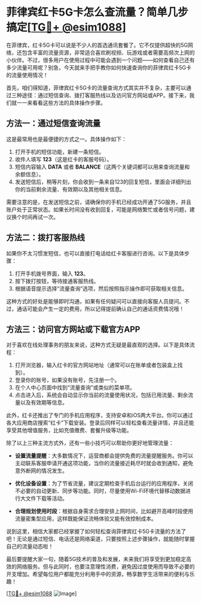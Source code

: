# 菲律宾红卡5G卡怎么查流量？简单几步搞定[[TG💪+ @esim1088](https://t.me/s/esim1088)]

在菲律宾，红卡5G卡可以说是不少人的首选通讯套餐了。它不仅提供超快的5G网络，还包含丰富的流量资源，非常适合喜欢刷视频、玩游戏或者需要高频次上网的小伙伴。不过，很多用户在使用过程中可能会遇到一个问题——如何查看自己还有多少流量可用呢？别急，今天就来手把手教你如何快速查询你的菲律宾红卡5G卡的流量使用情况！

首先，咱们得知道，菲律宾红卡5G卡的流量查询方式其实并不复杂，主要可以通过三种途径：通过短信查询、拨打客服热线以及访问官方网站或APP。接下来，我们就一一来看看这些方法的具体操作步骤。

## 方法一：通过短信查询流量

这是最常用也是最便捷的方式之一。具体操作如下：

1. 打开手机的短信功能，新建一条短信。
2. 收件人填写 **123**（这是红卡的客服号码）。
3. 短信内容输入 **DATA** 或者 **BALANCE**（这两个关键词都可以用来查询流量和余额信息）。
4. 发送短信后，稍等片刻，你会收到一条来自123的回复短信，里面会详细列出你的当前剩余流量、有效期以及其他相关信息。

需要注意的是，在发送短信之前，请确保你的手机已经成功开通了5G服务，并且账户处于正常状态。如果长时间没有收到回复，可能是网络繁忙或者信号问题，建议换个时间再试一次。

## 方法二：拨打客服热线

如果你不太习惯发短信，也可以直接打电话给红卡客服进行咨询。以下是具体步骤：

1. 打开手机拨号界面，输入 **123**。
2. 按下拨打按钮，等待接通客服热线。
3. 根据语音提示选择“流量查询”选项，然后按照指示操作即可获取相关信息。

这种方式的好处是能够即时沟通，如果有任何疑问可以直接向客服人员提问。不过，通话可能会产生一定的费用，所以记得提前确认自己的通话资费情况哦！

## 方法三：访问官方网站或下载官方APP

对于喜欢在线处理事务的朋友来说，这种方式无疑是最直观的选择。以下是具体流程：

1. 打开浏览器，输入红卡的官方网站地址（通常可以在账单或者包装盒上找到）。
2. 登录你的账号，如果没有账号，先注册一个。
3. 在个人中心页面中找到“流量查询”或类似的菜单项。
4. 点击进入后，系统会自动显示你当前的流量使用状况，包括已用流量、剩余流量以及有效期等信息。

此外，红卡还推出了专门的手机应用程序，支持安卓和iOS两大平台。你可以通过各大应用商店搜索“红卡”下载安装。登录后同样可以轻松查看流量详情，并且还能享受其他增值服务，比如充值缴费、套餐升级等功能。

除了以上三种主流方式外，还有一些小技巧可以帮助你更好地管理流量：

- **设置流量提醒**：大多数情况下，运营商都会提供免费的流量提醒服务。你可以主动联系客服申请开通这项功能，当你的流量接近耗尽时就会收到通知，避免意外断网的情况发生。
  
- **优化设备设置**：为了节省流量，建议定期检查手机后台运行的应用程序，关闭不必要的自动更新、同步等功能。同时，尽量使用Wi-Fi环境代替移动数据进行大文件下载等活动。

- **合理规划使用时段**：根据自身需求合理安排上网时间，比如避开高峰时段使用流量密集型应用，这样既能保证流畅体验又能有效控制成本。

说到这里，相信大家都已经掌握了如何轻松查询菲律宾红卡5G卡流量的方法了吧！无论是通过短信、电话还是网络渠道，只要按照上述步骤操作，就能随时掌握自己的流量动态啦！

最后要提醒大家一句，随着5G技术的普及和发展，未来我们将享受到更加稳定高效的网络服务。但与此同时，也要注意理性消费，避免因过度使用而导致不必要的开支增加。希望每位用户都能充分利用手中的资源，畅享数字生活带来的便利与乐趣！

[[TG💪+ @esim1088](https://t.me/s/esim1088) ![Image](https://i.postimg.cc/4NQfJmqS/Snipaste-2025-05-13-00-14-12.png)]